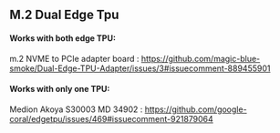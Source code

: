 ## M.2 Dual Edge Tpu
#### Works with both edge TPU:<br/>
m.2 NVME to PCIe adapter board : https://github.com/magic-blue-smoke/Dual-Edge-TPU-Adapter/issues/3#issuecomment-889455901
#### Works with only one TPU:<br/>
Medion Akoya S30003 MD 34902 : https://github.com/google-coral/edgetpu/issues/469#issuecomment-921879064
